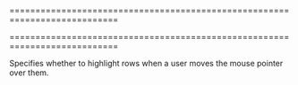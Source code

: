 ===========================================================================
<!--merge--><!--/merge-->
===========================================================================

<!--shortDescription-->
Specifies whether to highlight rows when a user moves the mouse pointer over them.
<!--/shortDescription-->
